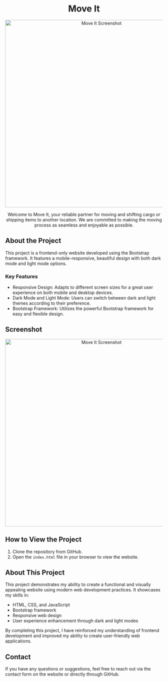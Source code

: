 <h1 align="center">Move It</h1>

<p align="center">
  <img src="/mnt/data/image.png" alt="Move It Screenshot" width="600">
</p>

<p align="center">
  Welcome to Move It, your reliable partner for moving and shifting cargo or shipping items to another location. We are committed to making the moving process as seamless and enjoyable as possible.
</p>

<h2>About the Project</h2>
<p>This project is a frontend-only website developed using the Bootstrap framework. It features a mobile-responsive, beautiful design with both dark mode and light mode options.</p>

<h3>Key Features</h3>
<ul>
  <li>Responsive Design: Adapts to different screen sizes for a great user experience on both mobile and desktop devices.</li>
  <li>Dark Mode and Light Mode: Users can switch between dark and light themes according to their preference.</li>
  <li>Bootstrap Framework: Utilizes the powerful Bootstrap framework for easy and flexible design.</li>
</ul>

<h2>Screenshot</h2>
<p align="center">
  <img src="/mnt/data/image.png" alt="Move It Screenshot" width="600">
</p>

<h2>How to View the Project</h2>
<ol>
  <li>Clone the repository from GitHub.</li>
  <li>Open the <code>index.html</code> file in your browser to view the website.</li>
</ol>

<h2>About This Project</h2>
<p>This project demonstrates my ability to create a functional and visually appealing website using modern web development practices. It showcases my skills in:</p>
<ul>
  <li>HTML, CSS, and JavaScript</li>
  <li>Bootstrap framework</li>
  <li>Responsive web design</li>
  <li>User experience enhancement through dark and light modes</li>
</ul>
<p>By completing this project, I have reinforced my understanding of frontend development and improved my ability to create user-friendly web applications.</p>

<h2>Contact</h2>
<p>If you have any questions or suggestions, feel free to reach out via the contact form on the website or directly through GitHub.</p>
